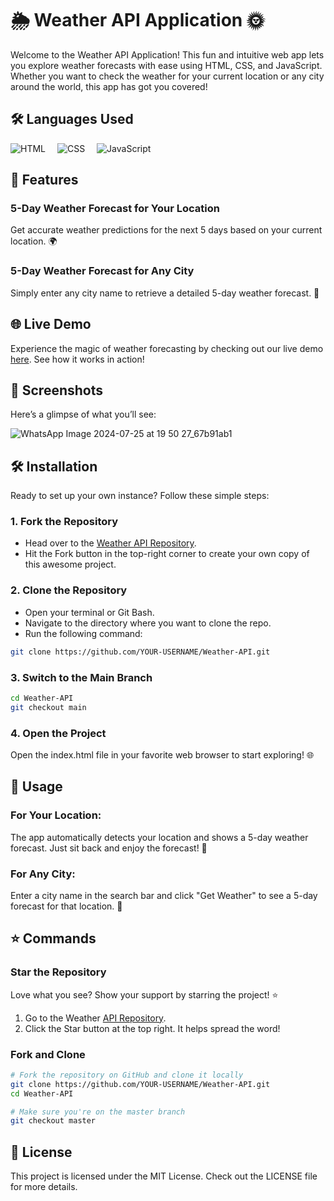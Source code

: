 # 🌦️ Weather API Application 🌞

Welcome to the Weather API Application! This fun and intuitive web app lets you explore weather forecasts with ease using HTML, CSS, and JavaScript. Whether you want to check the weather for your current location or any city around the world, this app has got you covered!

## 🛠️ Languages Used

<p>
  <img src="https://img.shields.io/badge/HTML-E34F26?style=flat&logo=html5&logoColor=white" alt="HTML" style="margin-right: 15px;">
  <img src="https://img.shields.io/badge/CSS-1572B6?style=flat&logo=css3&logoColor=white" alt="CSS" style="margin-right: 15px;">
  <img src="https://img.shields.io/badge/JavaScript-F7DF1E?style=flat&logo=javascript&logoColor=black" alt="JavaScript">
</p>


## 🚀 Features

### 5-Day Weather Forecast for Your Location
Get accurate weather predictions for the next 5 days based on your current location. 🌍

### 5-Day Weather Forecast for Any City
Simply enter any city name to retrieve a detailed 5-day weather forecast. 🌆

## 🌐 Live Demo

Experience the magic of weather forecasting by checking out our live demo [here](http://127.0.0.1:5500/index.html). See how it works in action!

## 📸 Screenshots

Here’s a glimpse of what you’ll see:

![WhatsApp Image 2024-07-25 at 19 50 27_67b91ab1](https://github.com/user-attachments/assets/f9fc8af8-f2e7-4887-ad25-5c1ecbb4c08e)

## 🛠️ Installation

Ready to set up your own instance? Follow these simple steps:

### 1. Fork the Repository

- Head over to the [Weather API Repository](https://github.com/PrajwalaY26/Weather-API).
- Hit the Fork button in the top-right corner to create your own copy of this awesome project.

### 2. Clone the Repository

- Open your terminal or Git Bash.
- Navigate to the directory where you want to clone the repo.
- Run the following command:

```sh
git clone https://github.com/YOUR-USERNAME/Weather-API.git
```
### 3. Switch to the Main Branch
```sh
cd Weather-API
git checkout main
```
### 4. Open the Project
Open the index.html file in your favorite web browser to start exploring! 🌐

## 🔧 Usage
### For Your Location: 
The app automatically detects your location and shows a 5-day weather forecast. Just sit back and enjoy the forecast! 🌈

### For Any City: 
Enter a city name in the search bar and click "Get Weather" to see a 5-day forecast for that location. 🌆

## ⭐ Commands
### Star the Repository
Love what you see? Show your support by starring the project! ⭐

1. Go to the Weather [API Repository](https://github.com/PrajwalaY26/Weather-API).
2. Click the Star button at the top right. It helps spread the word!

### Fork and Clone
```sh
# Fork the repository on GitHub and clone it locally
git clone https://github.com/YOUR-USERNAME/Weather-API.git
cd Weather-API

# Make sure you're on the master branch
git checkout master
```
## 📜 License
This project is licensed under the MIT License. Check out the LICENSE file for more details.
